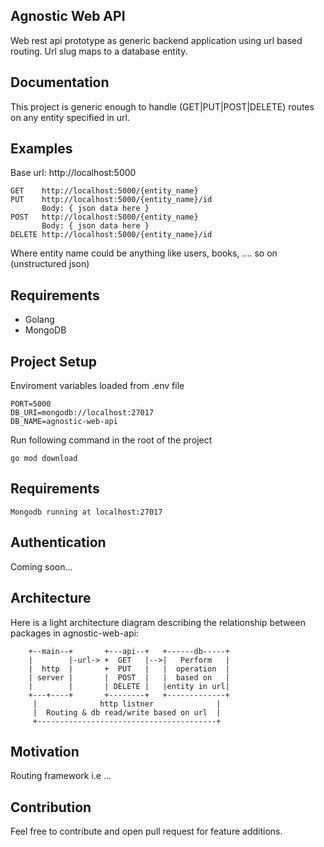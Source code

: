 ## Agnostic Web API

Web rest api prototype as generic backend application using url based routing. Url slug maps to a database entity. 

## Documentation
This project is generic enough to handle (GET|PUT|POST|DELETE) routes on any entity specified in url. 

## Examples
Base url: http://localhost:5000
```
GET    http://localhost:5000/{entity_name}
PUT    http://localhost:5000/{entity_name}/id 
       Body: { json data here } 
POST   http://localhost:5000/{entity_name}
       Body: { json data here } 
DELETE http://localhost:5000/{entity_name}/id
```
Where entity name could be anything like users, books, .... so on (unstructured json)

## Requirements
- Golang
- MongoDB 

## Project Setup
Enviroment variables loaded from .env file
```
PORT=5000
DB_URI=mongodb://localhost:27017
DB_NAME=agnostic-web-api
```
Run following command in the root of the project
```
go mod download
```

## Requirements
```
Mongodb running at localhost:27017
```

## Authentication 
Coming soon...

## Architecture
Here is a light architecture diagram describing the relationship between packages in agnostic-web-api:

```
    +--main--+       +---api--+   +------db-----+   
    |        |-url-> +  GET   |-->|   Perform   |   
    |  http  |       +  PUT   |   |  operation  |    
    | server |       |  POST  |   |  based on   | 
    |        |       | DELETE |   |entity in url|
    +---+----+       +--------+   +-------------+
     |              http listner              |
     |  Routing & db read/write based on url  |
     +----------------------------------------+
```

## Motivation
Routing framework i.e ...

## Contribution
Feel free to contribute and open pull request for feature additions. 
